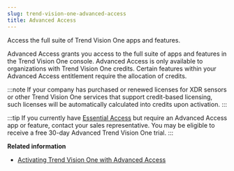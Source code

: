 ```yaml
---
slug: trend-vision-one-advanced-access
title: Advanced Access
---
```


Access the full suite of Trend Vision One apps and features.

Advanced Access grants you access to the full suite of apps and features in the Trend Vision One console. Advanced Access is only available to organizations with Trend Vision One credits. Certain features within your Advanced Access entitlement require the allocation of credits.

:::note
If your company has purchased or renewed licenses for XDR sensors or other Trend Vision One services that support credit-based licensing, such licenses will be automatically calculated into credits upon activation.
:::

:::tip
If you currently have [Essential Access](essential-access.md) but require an Advanced Access app or feature, contact your sales representative. You may be eligible to receive a free 30-day Advanced Trend Vision One trial.
:::

**Related information**

- [Activating Trend Vision One with Advanced Access](activating-advanced-access.md "Use the email activation link to activate Trend Vision One with Advanced Access.")
